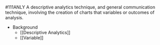 #111ANLY 
A descriptive analytics technique, and general communication technique, involving the creation of charts that variables or outcomes of analysis.

* Background
	* [[Descriptive Analytics]]
	* [[Variable]]